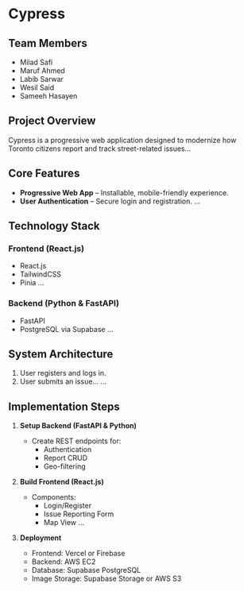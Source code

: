 # Cypress

## Team Members
- Milad Safi
- Maruf Ahmed
- Labib Sarwar
- Wesil Said
- Sameeh Hasayen

## Project Overview
Cypress is a progressive web application designed to modernize how Toronto citizens report and track street-related issues...

## Core Features
- **Progressive Web App** – Installable, mobile-friendly experience.
- **User Authentication** – Secure login and registration.
...

## Technology Stack

### Frontend (React.js)
- React.js
- TailwindCSS
- Pinia
...

### Backend (Python & FastAPI)
- FastAPI
- PostgreSQL via Supabase
...

## System Architecture
1. User registers and logs in.
2. User submits an issue...
...

## Implementation Steps
1. **Setup Backend (FastAPI & Python)**
   - Create REST endpoints for:
     - Authentication
     - Report CRUD
     - Geo-filtering

2. **Build Frontend (React.js)**
   - Components:
     - Login/Register
     - Issue Reporting Form
     - Map View
...

3. **Deployment**
   - Frontend: Vercel or Firebase
   - Backend: AWS EC2
   - Database: Supabase PostgreSQL
   - Image Storage: Supabase Storage or AWS S3
